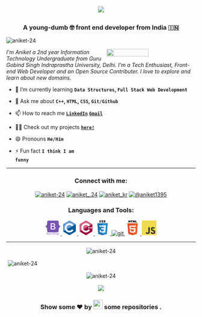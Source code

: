 <!-- <h1 align="center">Hi <img src="https://imgur.com/CTPzCrS.gif" height=30px width=30px>, I'm Aniket Kumar</h1> -->
<h1 align="center">
  <a href="https://git.io/typing-svg">
    <img src="https://readme-typing-svg.herokuapp.com/?lines=Hello,+There!+👋;This+is+Aniket+😊;Nice+to+meet+you!+🚀;Have+a+great+day✨&center=true&size=30">
  </a>
</h1>

<h3 align="center">A young-dumb 🤓 front end developer from India 🇮🇳</h3>

<p align="left"> <img src="https://komarev.com/ghpvc/?username=aniket-24&label=Profile%20views&color=0e75b6&style=flat" alt="aniket-24" /> </p>

<img src="https://imgur.com/Z9n1y5S.gif" height=47% width=47% align="right">

<p><i> I'm Aniket a 2nd year Information Technology Undergraduate from Guru Gobind Singh Indraprastha University, Delhi. I'm a Tech Enthusiast, Front-end Web Developer and an Open Source Contributer. I love to explore and learn about new domains.</i></p>

- 🌱 I’m currently learning **<code>Data Structures</code>, <code>Full Stack Web Development</code>**

- 💬 Ask me about **<code>C++</code>, <code>HTML</code>, <code>CSS</code>, <code>Git/Github</code>**

- 📫 How to reach me **<code><a href="https://www.linkedin.com/in/aniket-24/">LinkedIn</a></code>** **<code>[Gmail](mailto:aniketskr@gmail.com)</code>**

- 👨‍💻 Check out my projects **<code>[here!](https://github.com/aniket-24?tab=repositories)</code>**

- 😄 Pronouns **<code>He/Him</code>**

- ⚡ Fun fact **<code>I think I am funny</code>**

<hr>
<h3 align="center">Connect with me:</h3>
<p align="center">
<a href="https://linkedin.com/in/aniket-24" target="blank"><img align="center" src="https://raw.githubusercontent.com/rahuldkjain/github-profile-readme-generator/master/src/images/icons/Social/linked-in-alt.svg" alt="aniket-24" height="30" width="40" /></a>
<a href="https://instagram.com/aniket_.24" target="blank"><img align="center" src="https://raw.githubusercontent.com/rahuldkjain/github-profile-readme-generator/master/src/images/icons/Social/instagram.svg" alt="aniket_.24" height="30" width="40" /></a>
<a href="https://www.codechef.com/users/aniket_kr" target="blank"><img align="center" src="https://cdn.jsdelivr.net/npm/simple-icons@3.1.0/icons/codechef.svg" alt="aniket_kr" height="30" width="40" /></a>
<a href="https://www.hackerearth.com/@aniket1395" target="blank"><img align="center" src="https://raw.githubusercontent.com/rahuldkjain/github-profile-readme-generator/master/src/images/icons/Social/hackerearth.svg" alt="@aniket1395" height="30" width="40" /></a>

</p>

<h3 align="center">Languages and Tools:</h3>
<p align="center"> <a href="https://getbootstrap.com" target="_blank"> <img src="https://raw.githubusercontent.com/devicons/devicon/master/icons/bootstrap/bootstrap-plain-wordmark.svg" alt="bootstrap" width="40" height="40"/> </a> <a href="https://www.cprogramming.com/" target="_blank"> <img src="https://raw.githubusercontent.com/devicons/devicon/master/icons/c/c-original.svg" alt="c" width="40" height="40"/> </a> <a href="https://www.w3schools.com/cpp/" target="_blank"> <img src="https://raw.githubusercontent.com/devicons/devicon/master/icons/cplusplus/cplusplus-original.svg" alt="cplusplus" width="40" height="40"/> </a> <a href="https://www.w3schools.com/css/" target="_blank"> <img src="https://raw.githubusercontent.com/devicons/devicon/master/icons/css3/css3-original-wordmark.svg" alt="css3" width="40" height="40"/> </a> <a href="https://git-scm.com/" target="_blank"> <img src="https://www.vectorlogo.zone/logos/git-scm/git-scm-icon.svg" alt="git" width="40" height="40"/> </a> <a href="https://www.w3.org/html/" target="_blank"> <img src="https://raw.githubusercontent.com/devicons/devicon/master/icons/html5/html5-original-wordmark.svg" alt="html5" width="40" height="40"/> </a> <a href="https://developer.mozilla.org/en-US/docs/Web/JavaScript" target="_blank"> <img src="https://raw.githubusercontent.com/devicons/devicon/master/icons/javascript/javascript-original.svg" alt="javascript" width="40" height="40"/> </a> </p>

<hr>
<p align="center"><img align="center" src="https://github-readme-stats.vercel.app/api/top-langs?username=aniket-24&show_icons=true&locale=en&layout=compact" alt="aniket-24" /></p>

<p>&nbsp;<img align="center" src="https://github-readme-stats.vercel.app/api?username=aniket-24&show_icons=true&locale=en" alt="aniket-24" /></p>

<p align="center"><img align="center" src="https://github-readme-streak-stats.herokuapp.com/?user=aniket-24&" alt="aniket-24" /></p>

<p align = "center">
  <img src = "https://activity-graph.herokuapp.com/graph?username=aniket-24&theme=react-dark" align = "center">
</p>

<h3 align="center">Show some ❤ by <img src="https://imgur.com/o7ncZFp.jpg" height=25px width=25px> some repositories .</h3>

